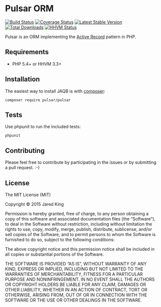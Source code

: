 Pulsar ORM
===========

[![Build Status](https://travis-ci.org/jaredtking/pulsar.svg?branch=master&style=flat)](https://travis-ci.org/jaredtking/pulsar)
[![Coverage Status](https://coveralls.io/repos/jaredtking/pulsar/badge.svg?style=flat)](https://coveralls.io/r/jaredtking/pulsar)
[![Latest Stable Version](https://poser.pugx.org/pulsar/pulsar/v/stable.svg?style=flat)](https://packagist.org/packages/pulsar/pulsar)
[![Total Downloads](https://poser.pugx.org/pulsar/pulsar/downloads.svg?style=flat)](https://packagist.org/packages/pulsar/pulsar)
[![HHVM Status](http://hhvm.h4cc.de/badge/pulsar/pulsar.svg?style=flat)](http://hhvm.h4cc.de/package/pulsar/pulsar)

Pulsar is an ORM implementing the [Active Record](https://en.wikipedia.org/wiki/Active_record_pattern) pattern in PHP.

## Requirements

- PHP 5.4+ or HHVM 3.3+

## Installation

The easiest way to install JAQB is with [composer](http://getcomposer.org):

```
composer require pulsar/pulsar
```

## Tests

Use phpunit to run the included tests:

```
phpunit
```

## Contributing

Please feel free to contribute by participating in the issues or by submitting a pull request. :-)

## License

The MIT License (MIT)

Copyright © 2015 Jared King

Permission is hereby granted, free of charge, to any person obtaining a copy of this software and associated documentation files (the “Software”), to deal in the Software without restriction, including without limitation the rights to use, copy, modify, merge, publish, distribute, sublicense, and/or sell copies of the Software, and to permit persons to whom the Software is furnished to do so, subject to the following conditions:

The above copyright notice and this permission notice shall be included in all copies or substantial portions of the Software.

THE SOFTWARE IS PROVIDED “AS IS”, WITHOUT WARRANTY OF ANY KIND, EXPRESS OR IMPLIED, INCLUDING BUT NOT LIMITED TO THE WARRANTIES OF MERCHANTABILITY, FITNESS FOR A PARTICULAR PURPOSE AND NONINFRINGEMENT. IN NO EVENT SHALL THE AUTHORS OR COPYRIGHT HOLDERS BE LIABLE FOR ANY CLAIM, DAMAGES OR OTHER LIABILITY, WHETHER IN AN ACTION OF CONTRACT, TORT OR OTHERWISE, ARISING FROM, OUT OF OR IN CONNECTION WITH THE SOFTWARE OR THE USE OR OTHER DEALINGS IN THE SOFTWARE.